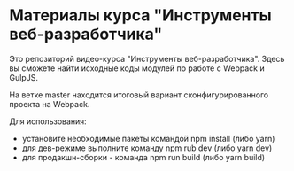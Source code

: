 # Материалы курса "Инструменты веб-разработчика"

Это репозиторий видео-курса "Инструменты веб-разработчика". Здесь вы сможете найти исходные коды модулей по работе с Webpack и GulpJS.

На ветке master находится итоговый вариант сконфигурированного проекта на Webpack.

Для использования:
- установите необходимые пакеты командой npm install (либо yarn)
- для дев-режиме выполните команду npm rub dev (либо yarn dev)
- для продакшн-сборки - команда npm run build (либо yarn build)
